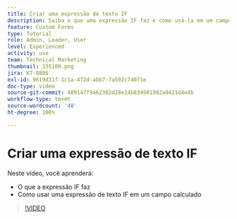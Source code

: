 ```yaml
---
title: Criar uma expressão de texto IF
description: Saiba o que uma expressão IF faz e como usá-la em um campo calculado no [!DNL Workfront].
feature: Custom Forms
type: Tutorial
role: Admin, Leader, User
level: Experienced
activity: use
team: Technical Marketing
thumbnail: 335180.png
jira: KT-8886
exl-id: 9619d31f-1c1a-472d-abb7-7a592c74071e
doc-type: video
source-git-commit: 409147f9a62302d28e14b834981992a0421d4e4b
workflow-type: tm+mt
source-wordcount: '48'
ht-degree: 100%

---
```


# Criar uma expressão de texto IF

Neste vídeo, você aprenderá:

* O que a expressão IF faz
* Como usar uma expressão de texto IF em um campo calculado

>[!VIDEO](https://video.tv.adobe.com/v/335180/?quality=12&learn=on)
